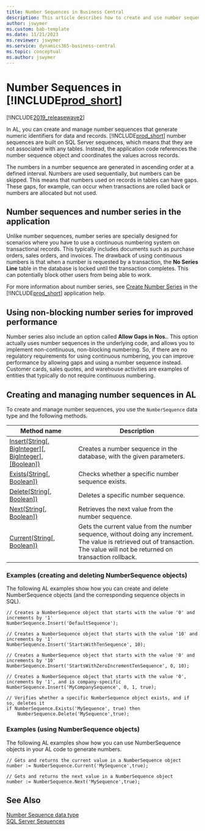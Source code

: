 ```yaml
---
title: Number Sequences in Business Central
description: This article describes how to create and use number sequences in AL code in Dynamics 365 Business Central. 
author: jswymer
ms.custom: bab-template
ms.date: 11/21/2023
ms.reviewer: jswymer
ms.service: dynamics365-business-central
ms.topic: conceptual
ms.author: jswymer
---
```


# Number Sequences in [!INCLUDE[prod_short](includes/prod_short.md)]

[!INCLUDE[2019_releasewave2](../includes/2019_releasewave2.md)]
 
In AL, you can create and manage number sequences that generate numeric identifiers for data and records. [!INCLUDE[prod_short](includes/prod_short.md)] number sequences are built on SQL Server sequences, which means that they are not associated with any tables. Instead, the application code references the number sequence object and coordinates the values across records.

The numbers in a number sequence are generated in ascending order at a defined interval. Numbers are used sequentially, but numbers can be skipped. This means that numbers used on records in tables can have gaps. These gaps, for example, can occur when transactions are rolled back or numbers are allocated but not used.

## Number sequences and number series in the application

Unlike number sequences, number series are specially designed for scenarios where you have to use a continuous numbering system on transactional records. This typically includes documents such as purchase orders, sales orders, and invoices. The drawback of using continuous numbers is that when a number is requested by a transaction, the **No Series Line** table in the database is locked until the transaction completes. This can potentially block other users from being able to work.

For more information about number series, see [Create Number Series](/dynamics365/business-central/ui-create-number-series?branch=fall-2019#gaps-in-number-series) in the [!INCLUDE[prod_short](includes/prod_short.md)] application help.  

## Using non-blocking number series for improved performance
Number series also include an option called **Allow Gaps in Nos.**. This option actually uses number sequences in the underlying code, and allows you to implement non-continuous, non-blocking numbering. So, if there are no regulatory requirements for using continuous numbering, you can improve performance by allowing gaps and using a number sequence instead. Customer cards, sales quotes, and warehouse activities are examples of entities that typically do not require continuous numbering.

## Creating and managing number sequences in AL

To create and manage number sequences, you use the `NumberSequence` data type and the following methods.

|Method name|Description|
|-----------|-----------|
|[Insert(String[, BigInteger][, BigInteger], [Boolean])](methods-auto/numbersequence/numbersequence-insert-method.md)|Creates a number sequence in the database, with the given parameters.|
|[Exists(String[, Boolean])](methods-auto/numbersequence/numbersequence-exists-method.md)|Checks whether a specific number sequence exists.|
|[Delete(String[, Boolean])](methods-auto/numbersequence/numbersequence-delete-method.md)|Deletes a specific number sequence.|
|[Next(String[, Boolean])](methods-auto/numbersequence/numbersequence-next-method.md)|Retrieves the next value from the number sequence.|
|[Current(String[, Boolean])](methods-auto/numbersequence/numbersequence-current-method.md)|Gets the current value from the number sequence, without doing any increment. The value is retrieved out of transaction. The value will not be returned on transaction rollback.|

### Examples (creating and deleting NumberSequence objects)
The following AL examples show how you can create and delete NumberSequence objects (and the corresponding sequence objects in SQL).

```AL
// Creates a NumberSequence object that starts with the value '0' and increments by '1'​
NumberSequence.Insert('DefaultSequence');

// Creates a NumberSequence object that starts with the value '10' and increments by '1'​
NumberSequence.Insert('StartsWithTenSequence', 10);

​// Creates a NumberSequence object that starts with the value '0' and increments by '10'​
NumberSequence.Insert('StartsWithZeroIncrementTenSequence', 0, 10); 

​// Creates a NumberSequence object that starts with the value '0', increments by '1', and is company-specific​
NumberSequence.Insert('MyCompanySequence', 0, 1, true); ​
​
// Verifies whether a specific NumberSequence object exists, and if so, deletes it
if NumberSequence.Exists('MySequence', true) then
    NumberSequence.Delete('MySequence',true);​​
```


### Examples (using NumberSequence objects)
The following AL examples show how you can use NumberSequence objects in your AL code to generate numbers.

```AL
// Gets and returns the current value in a NumberSequence object
number := NumberSequence.Current('MySequence',true);​

// Gets and returns the next value in a NumberSequence object
number := NumberSequence.Next('MySequence',true); ​
```

## See Also  
[Number Sequence data type](methods-auto/numbersequence/numbersequence-data-type.md)  
[SQL Server Sequences](/sql/relational-databases/sequence-numbers/sequence-numbers)  
